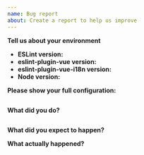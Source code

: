 ```yaml
---
name: Bug report
about: Create a report to help us improve
---
```


<!--
  Before posting the issue, please confirm that the problem you're getting
  is not related with your code editor configuration.
  To make sure it's not, run: yarn eslint src/your-file.vue
-->

**Tell us about your environment**

- **ESLint version:**
- **eslint-plugin-vue version:**
- **eslint-plugin-vue-i18n version:**
- **Node version:**

**Please show your full configuration:**
<!-- Paste content of your .eslintrc file -->

```json5

```


**What did you do?**
<!-- Please include the actual source code causing the issue. -->

```vue

```


**What did you expect to happen?**


**What actually happened?**
<!--
  Please include the actual, raw output from ESLint.
  If you are only looking at the results of your editor extension, also check the CLI results.
-->

